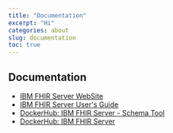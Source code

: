```yaml
---
title: "Documentation"
excerpt: "Hi"
categories: about
slug: documentation
toc: true
---
```



## Documentation

* [IBM FHIR Server WebSite](https://www.ibm.com/products/fhir-server)
* [IBM FHIR Server User's Guide](https://ibm.github.io/FHIR/guides/FHIRServerUsersGuide)
* [DockerHub: IBM FHIR Server - Schema Tool](https://hub.docker.com/r/ibmcom/ibm-fhir-schematool)
* [DockerHub: IBM FHIR Server](https://hub.docker.com/r/ibmcom/ibm-fhir-server)



